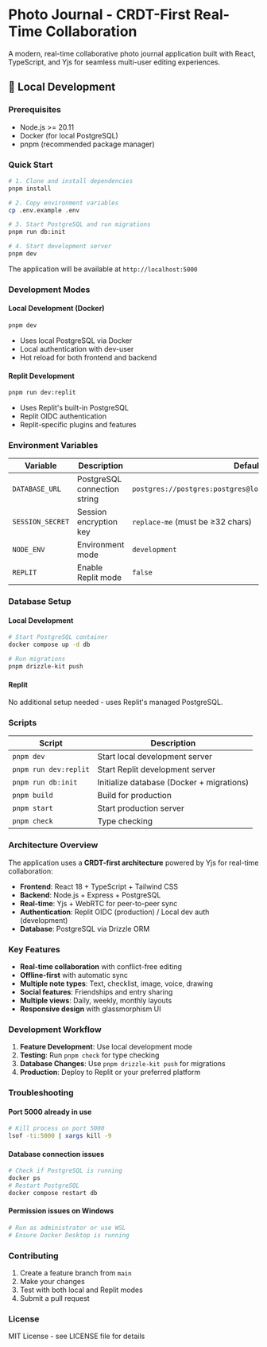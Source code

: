 # Photo Journal - CRDT-First Real-Time Collaboration

A modern, real-time collaborative photo journal application built with React, TypeScript, and Yjs for seamless multi-user editing experiences.

## 🚀 Local Development

### Prerequisites
- Node.js >= 20.11
- Docker (for local PostgreSQL)
- pnpm (recommended package manager)

### Quick Start

```bash
# 1. Clone and install dependencies
pnpm install

# 2. Copy environment variables
cp .env.example .env

# 3. Start PostgreSQL and run migrations
pnpm run db:init

# 4. Start development server
pnpm dev
```

The application will be available at `http://localhost:5000`

### Development Modes

#### Local Development (Docker)
```bash
pnpm dev
```
- Uses local PostgreSQL via Docker
- Local authentication with dev-user
- Hot reload for both frontend and backend

#### Replit Development
```bash
pnpm run dev:replit
```
- Uses Replit's built-in PostgreSQL
- Replit OIDC authentication
- Replit-specific plugins and features

### Environment Variables

| Variable | Description | Default |
|----------|-------------|---------|
| `DATABASE_URL` | PostgreSQL connection string | `postgres://postgres:postgres@localhost:5432/photo_journal` |
| `SESSION_SECRET` | Session encryption key | `replace-me` (must be ≥32 chars) |
| `NODE_ENV` | Environment mode | `development` |
| `REPLIT` | Enable Replit mode | `false` |

### Database Setup

#### Local Development
```bash
# Start PostgreSQL container
docker compose up -d db

# Run migrations
pnpm drizzle-kit push
```

#### Replit
No additional setup needed - uses Replit's managed PostgreSQL.

### Scripts

| Script | Description |
|--------|-------------|
| `pnpm dev` | Start local development server |
| `pnpm run dev:replit` | Start Replit development server |
| `pnpm run db:init` | Initialize database (Docker + migrations) |
| `pnpm build` | Build for production |
| `pnpm start` | Start production server |
| `pnpm check` | Type checking |

### Architecture Overview

The application uses a **CRDT-first architecture** powered by Yjs for real-time collaboration:

- **Frontend**: React 18 + TypeScript + Tailwind CSS
- **Backend**: Node.js + Express + PostgreSQL
- **Real-time**: Yjs + WebRTC for peer-to-peer sync
- **Authentication**: Replit OIDC (production) / Local dev auth (development)
- **Database**: PostgreSQL via Drizzle ORM

### Key Features

- **Real-time collaboration** with conflict-free editing
- **Offline-first** with automatic sync
- **Multiple note types**: Text, checklist, image, voice, drawing
- **Social features**: Friendships and entry sharing
- **Multiple views**: Daily, weekly, monthly layouts
- **Responsive design** with glassmorphism UI

### Development Workflow

1. **Feature Development**: Use local development mode
2. **Testing**: Run `pnpm check` for type checking
3. **Database Changes**: Use `pnpm drizzle-kit push` for migrations
4. **Production**: Deploy to Replit or your preferred platform

### Troubleshooting

#### Port 5000 already in use
```bash
# Kill process on port 5000
lsof -ti:5000 | xargs kill -9
```

#### Database connection issues
```bash
# Check if PostgreSQL is running
docker ps
# Restart PostgreSQL
docker compose restart db
```

#### Permission issues on Windows
```bash
# Run as administrator or use WSL
# Ensure Docker Desktop is running
```

### Contributing

1. Create a feature branch from `main`
2. Make your changes
3. Test with both local and Replit modes
4. Submit a pull request

### License

MIT License - see LICENSE file for details
